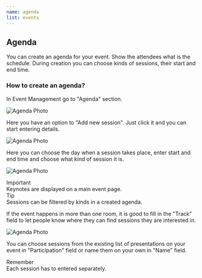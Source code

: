 ```yaml
---
name: agenda
list: events
---
```


## Agenda

You can create an agenda for your event. Show the attendees what is the schedule. During creation you can choose kinds of sessions, their start and end time.

### How to create an agenda?

In Event Management go to "Agenda" section.

![Agenda Photo](/images/ag1.svg)

Here you have an option to "Add new session". Just click it and you can start entering details.

![Agenda Photo](/images/ag2.svg)

Here you can choose the day when a session takes place, enter start and end time and choose what kind of session it is.

![Agenda Photo](/images/kind.svg)

<article class="message is-primary">
  <div class="message-header">
    Important
  </div>
  <div class="message-body">
    Keynotes are displayed on a main event page.
  </div>
</article>

<article class="message is-info">
  <div class="message-header">
    Tip
  </div>
  <div class="message-body">
    Sessions can be filtered by kinds in a created agenda.
  </div>
</article>

If the event happens in more than one room, it is good to fill in the "Track" field to let people know where they can find sessions they are interested in.

![Agenda Photo](/images/track.svg)

You can choose sessions from the existing list of presentations on your event in "Participation" field or name them on your own in "Name" field.

<article class="message is-warning">
  <div class="message-header">
    Remember
  </div>
  <div class="message-body">
    Each session has to entered separately.
  </div>
</article>
